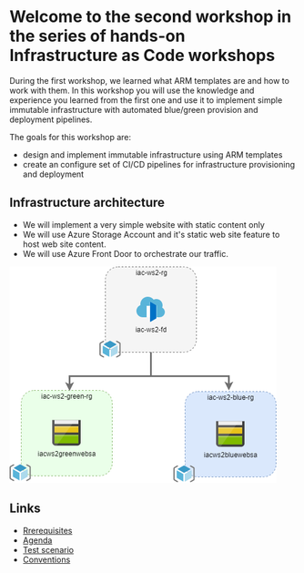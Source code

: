 # Welcome to the second workshop in the series of hands-on Infrastructure as Code workshops

During the first workshop, we learned what ARM templates are and how to work with them. In this workshop you will use the knowledge and experience you learned from the first one and use it to implement simple immutable infrastructure with automated blue/green provision and deployment pipelines.

The goals for this workshop are:

* design and implement immutable infrastructure using ARM templates
* create an configure set of CI/CD pipelines for infrastructure provisioning and deployment

## Infrastructure architecture

* We will implement a very simple website with static content only
* We will use Azure Storage Account and it's static web site feature to host web site content.
* We will use Azure Front Door to orchestrate our traffic.

![foo](images/infra.png)

## Links

* [Rrerequisites](prerequisites.md)
* [Agenda](agenda.md)
* [Test scenario](scenario.md)
* [Conventions](conventions.md)
